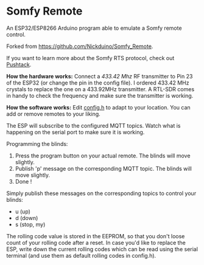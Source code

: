 # Somfy Remote
An ESP32/ESP8266 Arduino program able to emulate a Somfy remote control.

Forked from https://github.com/Nickduino/Somfy_Remote.

If you want to learn more about the Somfy RTS protocol, check out [Pushtack](https://pushstack.wordpress.com/somfy-rts-protocol/).


**How the hardware works:**
Connect a *433.42 Mhz* RF transmitter to Pin 23 of the ESP32 (or change the pin in the config file). I ordered 433.42 MHz crystals to replace the one on a 433.92MHz transmitter.
A RTL-SDR comes in handy to check the frequency and make sure the transmitter is working.


**How the software works:**
Edit [config.h](https://github.com/marmotton/Somfy_Remote/blob/master/src/config_EXAMPLE.h) to adapt to your location. You can add or remove remotes to your liking.

The ESP will subscribe to the configured MQTT topics. Watch what is happening on the serial port to make sure it is working.

Programming the blinds:
  1) Press the program button on your actual remote. The blinds will move slightly.
  2) Publish 'p' message on the corresponding MQTT topic. The blinds will move slightly.
  3) Done !

Simply publish these messages on the corresponding topics to control your blinds:
  - u (up)
  - d (down)
  - s (stop, my)

The rolling code value is stored in the EEPROM, so that you don't loose count of your rolling code after a reset. In case you'd like to replace the ESP, write down the current rolling codes which can be read using the serial terminal (and use them as default rolling codes in config.h).
